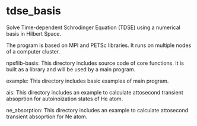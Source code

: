# tdse_basis
Solve Time-dependent Schrodinger Equation (TDSE) using a numerical basis in Hilbert Space. 

The program is based on MPI and PETSc libraries. It runs on multiple nodes of a computer cluster.

npsflib-basis: This directory includes source code of core functions. It is built as a library and will be used by a main program.

example: This directory includes basic examples of main program.

ais: This directory includes an example to calculate attosecond transient absoprtion for autoinoization states of He atom. 

ne_absorption: This directory includes an example to calculate attosecond transient absoprtion for Ne atom. 
